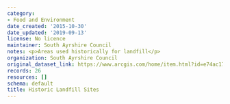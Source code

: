 ```yaml
---
category:
- Food and Environment
date_created: '2015-10-30'
date_updated: '2019-09-13'
license: No licence
maintainer: South Ayrshire Council
notes: <p>Areas used historically for landfill</p>
organization: South Ayrshire Council
original_dataset_link: https://www.arcgis.com/home/item.html?id=e74ac17ef31b4c28a2c257977c4b31e1
records: 26
resources: []
schema: default
title: Historic Landfill Sites
---
```

